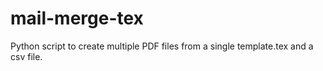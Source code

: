 # mail-merge-tex
Python script to create multiple PDF files from a single template.tex and a csv file.
